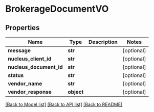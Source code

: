 # BrokerageDocumentVO

## Properties
Name | Type | Description | Notes
------------ | ------------- | ------------- | -------------
**message** | **str** |  | [optional] 
**nucleus_client_id** | **str** |  | [optional] 
**nucleus_document_id** | **str** |  | [optional] 
**status** | **str** |  | [optional] 
**vendor_name** | **str** |  | [optional] 
**vendor_response** | **object** |  | [optional] 

[[Back to Model list]](../README.md#documentation-for-models) [[Back to API list]](../README.md#documentation-for-api-endpoints) [[Back to README]](../README.md)


